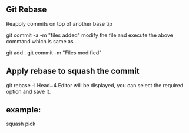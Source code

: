 Git Rebase
-
Reapply commits on top of another base tip

git commit -a -m "files added"
modify the file and execute the above command which is same as

git add .
git commit -m "Files modified"

Apply rebase to squash the commit
-
git rebase -i Head~4
Editor will be displayed, you can select the required option and save it.

example:
-
squash
pick
